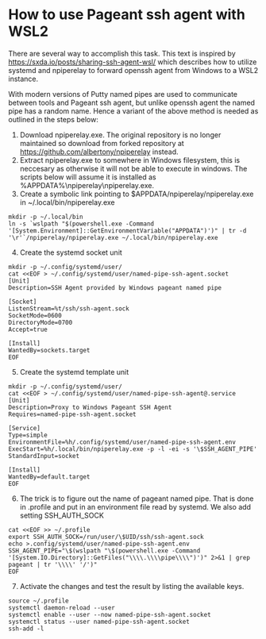 # How to use Pageant ssh agent with WSL2

There are several way to accomplish this task. This text is inspired by https://sxda.io/posts/sharing-ssh-agent-wsl/ which describes
how to utilize systemd and npiperelay to forward openssh agent from Windows to a WSL2 instance.

With modern versions of Putty named pipes are used to communicate between tools and Pageant ssh agent, but unlike openssh agent the 
named pipe has a random name. Hence a variant of the above method is needed as outlined in the steps below:

1) Download npiperelay.exe. The original repository is no longer maintained so download from forked repository at https://github.com/albertony/npiperelay instead.
2) Extract npiperelay.exe to somewhere in Windows filesystem, this is neccesary as otherwise it will not be able to execute in windows. The scripts below will assume it is installed as %APPDATA%\npiperelay\npiperelay.exe.
3) Create a symbolic link pointing to $APPDATA/npiperelay/npiperelay.exe in ~/.local/bin/npiperelay.exe
```shell
mkdir -p ~/.local/bin
ln -s `wslpath "$(powershell.exe -Command '[System.Environment]::GetEnvironmentVariable("APPDATA")')" | tr -d '\r'`/npiperelay/npiperelay.exe ~/.local/bin/npiperelay.exe
```
4) Create the systemd socket unit
```shell
mkdir -p ~/.config/systemd/user/
cat <<EOF > ~/.config/systemd/user/named-pipe-ssh-agent.socket
[Unit]
Description=SSH Agent provided by Windows pageant named pipe

[Socket]
ListenStream=%t/ssh/ssh-agent.sock
SocketMode=0600
DirectoryMode=0700
Accept=true

[Install]
WantedBy=sockets.target
EOF
```
5) Create the systemd template unit
```shell
mkdir -p ~/.config/systemd/user/
cat <<EOF > ~/.config/systemd/user/named-pipe-ssh-agent@.service
[Unit]
Description=Proxy to Windows Pageant SSH Agent
Requires=named-pipe-ssh-agent.socket

[Service]
Type=simple
EnvironmentFile=%h/.config/systemd/user/named-pipe-ssh-agent.env
ExecStart=%h/.local/bin/npiperelay.exe -p -l -ei -s '\$SSH_AGENT_PIPE'
StandardInput=socket

[Install]
WantedBy=default.target
EOF
```
6) The trick is to figure out the name of pageant named pipe. That is done in .profile and put in an environment file read by systemd. We also add setting SSH_AUTH_SOCK
```shell
cat <<EOF >> ~/.profile
export SSH_AUTH_SOCK=/run/user/\$UID/ssh/ssh-agent.sock
echo >.config/systemd/user/named-pipe-ssh-agent.env SSH_AGENT_PIPE="\$(wslpath "\$(powershell.exe -Command '[System.IO.Directory]::GetFiles("\\\\.\\\\pipe\\\\")')" 2>&1 | grep pageant | tr '\\\\' '/')"
EOF
```
7) Activate the changes and test the result by listing the available keys.
```shell
source ~/.profile
systemctl daemon-reload --user
systemctl enable --user --now named-pipe-ssh-agent.socket
systemctl status --user named-pipe-ssh-agent.socket
ssh-add -l
```

